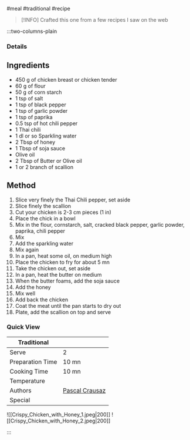 #meal #traditional #recipe

> [!INFO]
> Crafted this one from a few recipes I saw on the web

:::two-columns-plain

### Details
## Ingredients

- 450 g of chicken breast or chicken tender
- 60 g of flour
- 50 g of corn starch
- 1 tsp of salt
- 1 tsp of black pepper
- 1 tsp of garlic powder
- 1 tsp of paprika
- 0.5 tsp of hot chili pepper
- 1 Thai chili 
- 1 dl or so Sparkling water
- 2 Tbsp of honey
- 1 Tbsp of soja sauce
- Olive oil
- 2 Tbsp of Butter or Olive oil
- 1 or 2 branch of scallion


## Method

1. Slice very finely the Thai Chili pepper, set aside
2. Slice finely the scallion
3. Cut your chicken is 2-3 cm pieces (1 in)
4. Place the chick in a bowl
5. Mix in the flour, cornstarch, salt, cracked black pepper, garlic powder, paprika, chili pepper
6. Mix
7. Add the sparkling water
8. Mix again
9. In a pan, heat some oil, on medium high
10. Place the chicken to fry for about 5 mn
11. Take the chicken out, set aside
12. In a pan, heat the butter on medium
13. When the butter foams, add the soja sauce
14. Add the honey 
15. Mix well
16. Add back the chicken
17. Coat the meat until the pan starts to dry out
18. Plate, add the scallion on top and serve


  



### Quick View
| Traditional      |                                                |
| ---------------- | ---------------------------------------------- |
| Serve            | 2                                              |
| Preparation Time | 10 mn                                          |
| Cooking Time     | 10 mn                                          |
| Temperature      |                                                |
| Authors          | [Pascal Crausaz](mailto:pascal@askpascal.com)  |
| Special          |                                                |

![[Crispy_Chicken_with_Honey_1.jpeg|200]]
![[Crispy_Chicken_with_Honey_2.jpeg|200]]

:::

